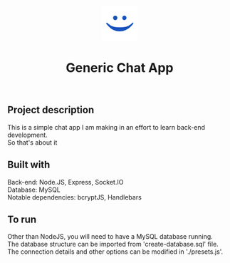 <div align='center'><img src="static/icon.png" alt="Logo" width="80px" height="80px"></div>
<h1 align='center'>Generic Chat App</h1><br>

## Project description

This is a simple chat app I am making in an effort to learn back-end development.<br/>
So that's about it

## Built with

Back-end: Node.JS, Express, Socket.IO<br/>
Database: MySQL<br />
Notable dependencies: bcryptJS, Handlebars

## To run

Other than NodeJS, you will need to have a MySQL database running.<br />
The database structure can be imported from 'create-database.sql' file.<br />
The connection details and other options can be modified in './presets.js'.